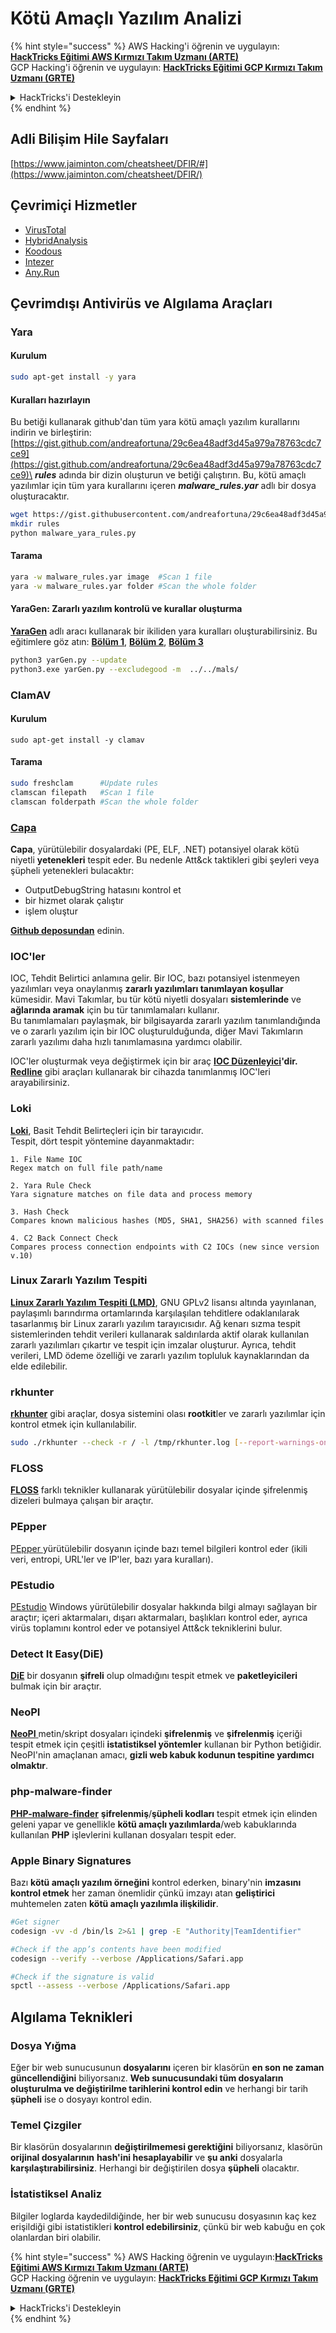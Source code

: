 # Kötü Amaçlı Yazılım Analizi

{% hint style="success" %}
AWS Hacking'i öğrenin ve uygulayın:<img src="/.gitbook/assets/arte.png" alt="" data-size="line">[**HackTricks Eğitimi AWS Kırmızı Takım Uzmanı (ARTE)**](https://training.hacktricks.xyz/courses/arte)<img src="/.gitbook/assets/arte.png" alt="" data-size="line">\
GCP Hacking'i öğrenin ve uygulayın: <img src="/.gitbook/assets/grte.png" alt="" data-size="line">[**HackTricks Eğitimi GCP Kırmızı Takım Uzmanı (GRTE)**<img src="/.gitbook/assets/grte.png" alt="" data-size="line">](https://training.hacktricks.xyz/courses/grte)

<details>

<summary>HackTricks'i Destekleyin</summary>

* [**Abonelik planlarını**](https://github.com/sponsors/carlospolop) kontrol edin!
* 💬 [**Discord grubuna**](https://discord.gg/hRep4RUj7f) katılın veya [**telegram grubuna**](https://t.me/peass) katılın veya bizi **Twitter** 🐦 [**@hacktricks\_live**](https://twitter.com/hacktricks\_live)** takip edin.**
* **Hacking püf noktalarını paylaşarak PR'ler göndererek** [**HackTricks**](https://github.com/carlospolop/hacktricks) ve [**HackTricks Cloud**](https://github.com/carlospolop/hacktricks-cloud) github depolarına katkıda bulunun.

</details>
{% endhint %}

## Adli Bilişim Hile Sayfaları

[https://www.jaiminton.com/cheatsheet/DFIR/#](https://www.jaiminton.com/cheatsheet/DFIR/)

## Çevrimiçi Hizmetler

* [VirusTotal](https://www.virustotal.com/gui/home/upload)
* [HybridAnalysis](https://www.hybrid-analysis.com)
* [Koodous](https://koodous.com)
* [Intezer](https://analyze.intezer.com)
* [Any.Run](https://any.run/)

## Çevrimdışı Antivirüs ve Algılama Araçları

### Yara

#### Kurulum
```bash
sudo apt-get install -y yara
```
#### Kuralları hazırlayın

Bu betiği kullanarak github'dan tüm yara kötü amaçlı yazılım kurallarını indirin ve birleştirin: [https://gist.github.com/andreafortuna/29c6ea48adf3d45a979a78763cdc7ce9](https://gist.github.com/andreafortuna/29c6ea48adf3d45a979a78763cdc7ce9)\
_**rules**_ adında bir dizin oluşturun ve betiği çalıştırın. Bu, kötü amaçlı yazılımlar için tüm yara kurallarını içeren _**malware\_rules.yar**_ adlı bir dosya oluşturacaktır.
```bash
wget https://gist.githubusercontent.com/andreafortuna/29c6ea48adf3d45a979a78763cdc7ce9/raw/4ec711d37f1b428b63bed1f786b26a0654aa2f31/malware_yara_rules.py
mkdir rules
python malware_yara_rules.py
```
#### Tarama
```bash
yara -w malware_rules.yar image  #Scan 1 file
yara -w malware_rules.yar folder #Scan the whole folder
```
#### YaraGen: Zararlı yazılım kontrolü ve kurallar oluşturma

[**YaraGen**](https://github.com/Neo23x0/yarGen) adlı aracı kullanarak bir ikiliden yara kuralları oluşturabilirsiniz. Bu eğitimlere göz atın: [**Bölüm 1**](https://www.nextron-systems.com/2015/02/16/write-simple-sound-yara-rules/), [**Bölüm 2**](https://www.nextron-systems.com/2015/10/17/how-to-write-simple-but-sound-yara-rules-part-2/), [**Bölüm 3**](https://www.nextron-systems.com/2016/04/15/how-to-write-simple-but-sound-yara-rules-part-3/)
```bash
python3 yarGen.py --update
python3.exe yarGen.py --excludegood -m  ../../mals/
```
### ClamAV

#### Kurulum
```
sudo apt-get install -y clamav
```
#### Tarama
```bash
sudo freshclam      #Update rules
clamscan filepath   #Scan 1 file
clamscan folderpath #Scan the whole folder
```
### [Capa](https://github.com/mandiant/capa)

**Capa**, yürütülebilir dosyalardaki (PE, ELF, .NET) potansiyel olarak kötü niyetli **yetenekleri** tespit eder. Bu nedenle Att\&ck taktikleri gibi şeyleri veya şüpheli yetenekleri bulacaktır:

- OutputDebugString hatasını kontrol et
- bir hizmet olarak çalıştır
- işlem oluştur

[**Github deposundan**](https://github.com/mandiant/capa) edinin.

### IOC'ler

IOC, Tehdit Belirtici anlamına gelir. Bir IOC, bazı potansiyel istenmeyen yazılımları veya onaylanmış **zararlı yazılımları tanımlayan koşullar** kümesidir. Mavi Takımlar, bu tür kötü niyetli dosyaları **sistemlerinde** ve **ağlarında aramak** için bu tür tanımlamaları kullanır.\
Bu tanımlamaları paylaşmak, bir bilgisayarda zararlı yazılım tanımlandığında ve o zararlı yazılım için bir IOC oluşturulduğunda, diğer Mavi Takımların zararlı yazılımı daha hızlı tanımlamasına yardımcı olabilir.

IOC'ler oluşturmak veya değiştirmek için bir araç [**IOC Düzenleyici**](https://www.fireeye.com/services/freeware/ioc-editor.html)**'dir.**\
[**Redline**](https://www.fireeye.com/services/freeware/redline.html) gibi araçları kullanarak bir cihazda tanımlanmış IOC'leri arayabilirsiniz.

### Loki

[**Loki**](https://github.com/Neo23x0/Loki), Basit Tehdit Belirteçleri için bir tarayıcıdır.\
Tespit, dört tespit yöntemine dayanmaktadır:
```
1. File Name IOC
Regex match on full file path/name

2. Yara Rule Check
Yara signature matches on file data and process memory

3. Hash Check
Compares known malicious hashes (MD5, SHA1, SHA256) with scanned files

4. C2 Back Connect Check
Compares process connection endpoints with C2 IOCs (new since version v.10)
```
### Linux Zararlı Yazılım Tespiti

[**Linux Zararlı Yazılım Tespiti (LMD)**](https://www.rfxn.com/projects/linux-malware-detect/), GNU GPLv2 lisansı altında yayınlanan, paylaşımlı barındırma ortamlarında karşılaşılan tehditlere odaklanılarak tasarlanmış bir Linux zararlı yazılım tarayıcısıdır. Ağ kenarı sızma tespit sistemlerinden tehdit verileri kullanarak saldırılarda aktif olarak kullanılan zararlı yazılımları çıkartır ve tespit için imzalar oluşturur. Ayrıca, tehdit verileri, LMD ödeme özelliği ve zararlı yazılım topluluk kaynaklarından da elde edilebilir.

### rkhunter

[**rkhunter**](http://rkhunter.sourceforge.net) gibi araçlar, dosya sistemini olası **rootkit**ler ve zararlı yazılımlar için kontrol etmek için kullanılabilir.
```bash
sudo ./rkhunter --check -r / -l /tmp/rkhunter.log [--report-warnings-only] [--skip-keypress]
```
### FLOSS

[**FLOSS**](https://github.com/mandiant/flare-floss) farklı teknikler kullanarak yürütülebilir dosyalar içinde şifrelenmiş dizeleri bulmaya çalışan bir araçtır.

### PEpper

[PEpper ](https://github.com/Th3Hurrican3/PEpper) yürütülebilir dosyanın içinde bazı temel bilgileri kontrol eder (ikili veri, entropi, URL'ler ve IP'ler, bazı yara kuralları).

### PEstudio

[PEstudio](https://www.winitor.com/download) Windows yürütülebilir dosyalar hakkında bilgi almayı sağlayan bir araçtır; içeri aktarmaları, dışarı aktarmaları, başlıkları kontrol eder, ayrıca virüs toplamını kontrol eder ve potansiyel Att\&ck tekniklerini bulur.

### Detect It Easy(DiE)

[**DiE**](https://github.com/horsicq/Detect-It-Easy/) bir dosyanın **şifreli** olup olmadığını tespit etmek ve **paketleyicileri** bulmak için bir araçtır.

### NeoPI

[**NeoPI** ](https://github.com/CiscoCXSecurity/NeoPI) metin/skript dosyaları içindeki **şifrelenmiş** ve **şifrelenmiş** içeriği tespit etmek için çeşitli **istatistiksel yöntemler** kullanan bir Python betiğidir. NeoPI'nin amaçlanan amacı, **gizli web kabuk kodunun tespitine yardımcı olmaktır**.

### **php-malware-finder**

[**PHP-malware-finder**](https://github.com/nbs-system/php-malware-finder) **şifrelenmiş**/**şüpheli kodları** tespit etmek için elinden geleni yapar ve genellikle **kötü amaçlı yazılımlarda**/web kabuklarında kullanılan **PHP** işlevlerini kullanan dosyaları tespit eder.

### Apple Binary Signatures

Bazı **kötü amaçlı yazılım örneğini** kontrol ederken, binary'nin **imzasını kontrol etmek** her zaman önemlidir çünkü imzayı atan **geliştirici** muhtemelen zaten **kötü amaçlı yazılımla ilişkilidir**.
```bash
#Get signer
codesign -vv -d /bin/ls 2>&1 | grep -E "Authority|TeamIdentifier"

#Check if the app’s contents have been modified
codesign --verify --verbose /Applications/Safari.app

#Check if the signature is valid
spctl --assess --verbose /Applications/Safari.app
```
## Algılama Teknikleri

### Dosya Yığma

Eğer bir web sunucusunun **dosyalarını** içeren bir klasörün **en son ne zaman güncellendiğini** biliyorsanız. **Web sunucusundaki tüm dosyaların oluşturulma ve değiştirilme tarihlerini kontrol edin** ve herhangi bir tarih **şüpheli** ise o dosyayı kontrol edin.

### Temel Çizgiler

Bir klasörün dosyalarının **değiştirilmemesi gerektiğini** biliyorsanız, klasörün **orijinal dosyalarının** **hash'ini hesaplayabilir** ve **şu anki** dosyalarla **karşılaştırabilirsiniz**. Herhangi bir değiştirilen dosya **şüpheli** olacaktır.

### İstatistiksel Analiz

Bilgiler loglarda kaydedildiğinde, her bir web sunucusu dosyasının kaç kez erişildiği gibi istatistikleri **kontrol edebilirsiniz**, çünkü bir web kabuğu en çok olanlardan biri olabilir.

{% hint style="success" %}
AWS Hacking öğrenin ve uygulayın:<img src="/.gitbook/assets/arte.png" alt="" data-size="line">[**HackTricks Eğitimi AWS Kırmızı Takım Uzmanı (ARTE)**](https://training.hacktricks.xyz/courses/arte)<img src="/.gitbook/assets/arte.png" alt="" data-size="line">\
GCP Hacking öğrenin ve uygulayın: <img src="/.gitbook/assets/grte.png" alt="" data-size="line">[**HackTricks Eğitimi GCP Kırmızı Takım Uzmanı (GRTE)**<img src="/.gitbook/assets/grte.png" alt="" data-size="line">](https://training.hacktricks.xyz/courses/grte)

<details>

<summary>HackTricks'i Destekleyin</summary>

* [**Abonelik planlarını**](https://github.com/sponsors/carlospolop) kontrol edin!
* 💬 [**Discord grubuna**](https://discord.gg/hRep4RUj7f) katılın veya [**telegram grubuna**](https://t.me/peass) katılın veya bizi **Twitter** 🐦 [**@hacktricks\_live**](https://twitter.com/hacktricks\_live)** takip edin**.
* **HackTricks** ve [**HackTricks Cloud**](https://github.com/carlospolop/hacktricks-cloud) github depolarına PR göndererek hacking püf noktalarını paylaşın.

</details>
{% endhint %}
